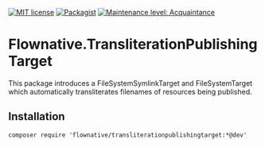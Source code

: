 [![MIT license](http://img.shields.io/badge/license-MIT-brightgreen.svg)](http://opensource.org/licenses/MIT)
[![Packagist](https://img.shields.io/packagist/v/flownative/transliterationpublishingtarget.svg)](https://packagist.org/packages/flownative/transliterationpublishingtarget)
[![Maintenance level: Acquaintance](https://img.shields.io/badge/maintenance-%E2%99%A1-ff69b4.svg)](https://www.flownative.com/en/products/open-source.html)

# Flownative.TransliterationPublishingTarget

This package introduces a FileSystemSymlinkTarget and FileSystemTarget which automatically transliterates filenames
of resources being published.

## Installation

    composer require 'flownative/transliterationpublishingtarget:*@dev'
